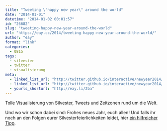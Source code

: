 ```yaml
---
title: "Tweeting \"happy new year\" around the world"
date: "2014-01-01"
datetime: "2014-01-02 00:01:57"
id: "26682"
slug: "tweeting-happy-new-year-around-the-world"
url: "https://eay.cc/2014/tweeting-happy-new-year-around-the-world/"
author: "eay"
format: "link"
categories:
  - 0815
tags:
  - silvester
  - twitter
  - visualisierung
meta:
  - linked_list_url: "http://twitter.github.io/interactive/newyear2014/"
  - linked_list_url: "http://twitter.github.io/interactive/newyear2014/"
  - yourls_shorturl: "http://eay.li/2ba"
---
```


Tolle Visualisierung von Silvester, Tweets und Zeitzonen rund um die Welt.

Und wo wir schon dabei sind: Frohes neues Jahr, euch allen! Und falls ihr noch an den Folgen eurer Silvesterfeierlichkeiten leidet, hier [ein hilfreicher Tipp](http://eay.tumblr.com/post/71898731956).
